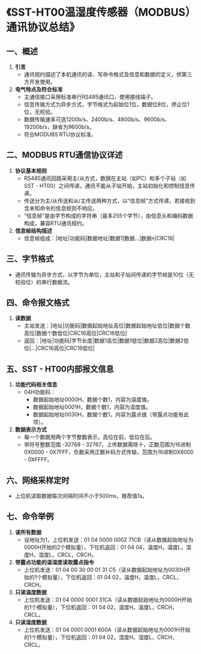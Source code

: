 # 《SST-HT00温湿度传感器（MODBUS）通讯协议总结》

## 一、概述
1. **引言**
   - 通讯规约描述了本机通讯的读、写命令格式及信息和数据的定义，供第三方开发使用。
2. **电气特点及符合标准**
   - 主通信接口采用标准串行RS485通讯口，使用接线端子。
   - 信息传输方式为异步方式，字节格式为起始位1位，数据位8位，停止位1位，无校验。
   - 数据传输速率可选1200b/s、2400b/s、4800b/s、9600b/s、19200b/s，缺省为9600b/s。
   - 符合MODUBS RTU协议标准。

## 二、MODBUS RTU通信协议详述
1. **协议基本规则**
   - RS485通讯回路采用主/从方式，数据在主站（如PC）和多个子站（如SST - HT00）之间传递，通讯不能从子站开始，主站初始化和控制信息传递。
   - 传送分为主/从传送和从/主传送两种方式，以“信息帧”方式传递，若接收到含未知命令的信息帧则不响应。
   - “信息帧”是由字节构成的字符串（最多255个字节），由信息头和编码数据构成，兼容RTU通讯规约。
2. **信息帧结构描述**
   - 信息帧组成：|地址|功能码|数据地址|数据1|数据…|数据n|CRC16|

## 三、字节格式
 - 通讯传输为异步方式，以字节为单位，主站和子站间传递的字节帧是10位（无校验位）的串行数据流。

## 四、命令报文格式
1. **读数据**
   - 主站发送：|地址|功能码|数据起始地址高位|数据起始地址低位|数据个数高位|数据个数低位|CRC16高位|CRC16低位|
   - 返回：|地址|功能码|字节长度|数据1高位|数据1低位|数据2高位|数据2低位|…|CRC16高位|CRC16低位|

## 五、SST - HT00内部报文信息
1. **功能代码相关信息**
   - 04H功能码：
     - 数据起始地址0000H，数据个数1，内容为温度值。
     - 数据起始地址0001H，数据个数1，内容为湿度值。
     - 数据起始地址0030H，数据个数1，内容为露点值（带露点功能有此项）。
2. **数据表示方式**
   - 每一个数据用两个字节整数表示，高位在前，低位在后。
   - 带符号整数范围 -32768 - 32767，上传数据需除十，正数范围为16进制0X0000 - 0X7FFF，负数采用正数补码方式传输，范围为16进制0X8000 - 0XFFFF。

## 六、网络采样定时
 - 上位机读取数据每次间隔时间不小于500ms，推荐值1s。

## 七、命令举例
1. **读所有数据**
   - 设地址为1，上位机发送：01 04 0000 0002 71CB（读从数据起始地址为0000H开始的2个模拟量），下位机返回：01 04 04，温度H，温度L，湿度H，湿度L，CRCL，CRCH。
2. **带露点功能的温湿度读取露点指令**
   - 上位机发送：01 04 00 30 00 01 31 C5（读从数据起始地址为0030H开始的1个模拟量），下位机返回：01 04 02，温度H，温度L，CRCL，CRCH。
3. **只读温度数据**
   - 上位机发送：01 04 0000 0001 31CA（读从数据起始地址为0000H开始的1个模拟量），下位机返回：01 04 02，温度H，温度L，CRCH，CRCL。
4. **只读湿度数据**
   - 上位机发送：01 04 0001 0001 600A（读从数据起始地址为0001H开始的1个模拟量），下位机返回：01 04 02，湿度H，湿度L，CRCH，CRCL。